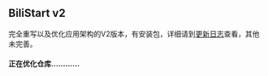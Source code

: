 ## BiliStart v2

完全重写以及优化应用架构的V2版本，有安装包，详细请到[更新日志](./docs/Version-Build.md)查看，其他未完善。







#### 正在优化仓库…………
